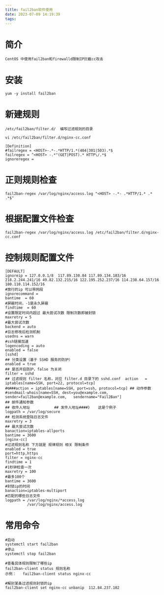 ```yaml
---
title: fail2ban软件使用
date: 2023-07-09 14:19:39
tags:
---
```

# 简介
    
    CentOS 中使用fail2ban和firewalld限制IP拦截cc攻击
    
# 安装

    yum -y install fail2ban
    
    
# 新建规则
    
    /etc/fail2ban/filter.d/  编写过滤规则的目录 

    vi /etc/fail2ban/filter.d/nginx-cc.conf
    
    [Definition]
    #failregex = <HOST>-.*-.*HTTP/1.*(404|301|503).*$
    failregex = ^<HOST> -.*"(GET|POST).* HTTP\/.*$
    ignoreregex =

# 正则规则检查

    fail2ban-regex /var/log/nginx/access.log "<HOST> -.*- .*HTTP/1.* .* .*$"  
    
# 根据配置文件检查

    fail2ban-regex /var/log/nginx/access.log /etc/fail2ban/filter.d/nginx-cc.conf  



# 控制规则配置文件

    [DEFAULT]
    ignoreip = 127.0.0.1/8  117.89.130.84 117.89.134.183/16  218.2.244.241/16 49.82.132.215/16 122.195.252.237/16 114.238.64.157/16 180.110.114.152/16
    #放行的ip 可以带网段
    ignorecommand =
    bantime  = 60
    #屏蔽时间，-1是永久屏蔽
    findtime  = 60
    #设置限定时间内超过 最大尝试次数 限制次数即被封锁
    maxretry = 5
    #最大尝试次数
    backend = auto
    #日志修改后检测机制
    usedns = warn
    #ssh链接加速
    logencoding = auto
    enabled = false
    [sshd]
    ## 分类设置（基于 SSHD 服务的防护） 
    enabled = true
    ## 是否开启防护，false 为关闭 
    filter = sshd
    ## 过滤规则 filter 名称，对应 filter.d 目录下的 sshd.conf  action   = iptables[name=SSH, port=22, protocol=tcp] 
    #《###action = iptables[name=SSH, port=ssh, protocol=tcp] ## 动作参数
    #sendmail-whois[name=SSH, dest=you@example.com, sender=fail2ban@example.com,   sendername="Fail2Ban"]
    ## 邮件通知参数
    ## 收件人地址           ## 发件人地址####》   这是个例子 
    logpath = /var/log/secure
    ## 检测系统登陆日志文件 
    maxretry = 3
    ## 最大尝试次数
    banaction=iptables-allports
    bantime = 3600
    [nginx-cc] 
    #过滤规则名称 下方就是 规律规则 相关 限制条件
    enabled = true
    port=http,https
    filter = nginx-cc
    findtime = 1
    #1秒钟检查一次
    maxretry = 100
    #最多100个
    bantime = 3600
    #封锁ip的时间
    banaction=iptables-multiport
    #匹配的哪些日志文件
    logpath = /var/log/nginx/*access.log
              /var/log/nginx/access.log



# 常用命令

    #启动
    systemctl start fail2ban
    #停止
    systemctl stop fail2ban
    
    #查看具体规则限制了哪些ip
    fail2ban-client status 规则名称
    示例：   fail2ban-client status nginx-cc
    
    #解封某条过滤规则封锁的ip
    fail2ban-client set nginx-cc unbanip  112.84.237.102
    